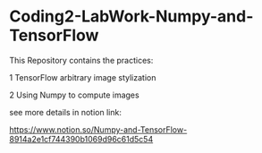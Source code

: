 # Coding2-LabWork-Numpy-and-TensorFlow
This Repository contains the practices:

1 TensorFlow arbitrary image stylization

2 Using Numpy to compute images

see more details in notion link:

https://www.notion.so/Numpy-and-TensorFlow-8914a2e1cf744390b1069d96c61d5c54




